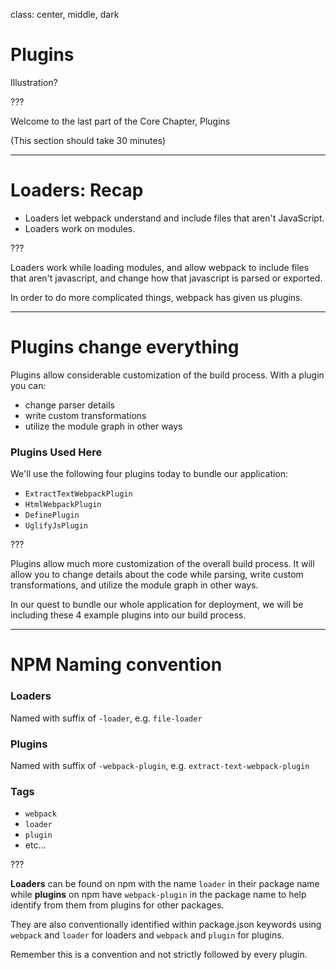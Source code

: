 class: center, middle, dark

# Plugins
Illustration?

???

Welcome to the last part of the Core Chapter, Plugins

(This section should take 30 minutes)

---

# Loaders: Recap

* Loaders let webpack understand and include files that aren't JavaScript.
* Loaders work on modules.

???

Loaders work while loading modules, and allow webpack to include files that aren't javascript, and change how that javascript is parsed or exported.

In order to do more complicated things, webpack has given us plugins.

---

# Plugins change everything

Plugins allow considerable customization of the build process. With a plugin you can:

- change parser details
- write custom transformations
- utilize the module graph in other ways

### Plugins Used Here

We'll use the following four plugins today to bundle our application:

- `ExtractTextWebpackPlugin`
- `HtmlWebpackPlugin`
- `DefinePlugin`
- `UglifyJsPlugin`

???

Plugins allow much more customization of the overall build process.  It will allow you to change details about the code while parsing, write custom transformations, and utilize the module graph in other ways.

In our quest to bundle our whole application for deployment, we will be including these 4 example plugins into our build process.

---

# NPM Naming convention

### Loaders

Named with suffix of `-loader`, e.g. `file-loader`

### Plugins

Named with suffix of `-webpack-plugin`, e.g. `extract-text-webpack-plugin`

### Tags

* `webpack`
* `loader`
* `plugin`
* etc...

???

__Loaders__ can be found on npm with the name `loader` in their package name while __plugins__ on npm have `webpack-plugin` in the package name to help identify from them from plugins for other packages.

They are also conventionally identified within package.json keywords using `webpack` and `loader` for loaders and `webpack` and `plugin` for plugins.

Remember this is a convention and not strictly followed by every plugin.
